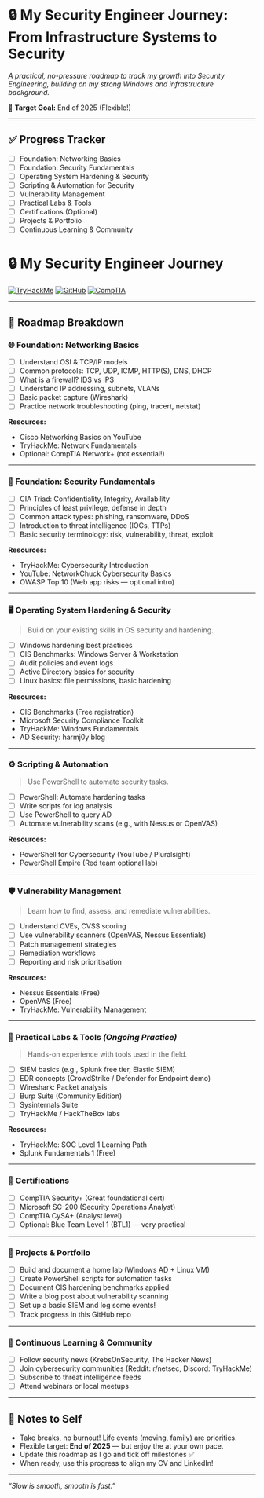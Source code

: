 # 🔒 My Security Engineer Journey: From Infrastructure Systems to Security

*A practical, no-pressure roadmap to track my growth into Security Engineering, building on my strong Windows and infrastructure background.*

🎯 **Target Goal:** End of 2025 (Flexible!)

---

## ✅ Progress Tracker

- [ ] Foundation: Networking Basics
- [ ] Foundation: Security Fundamentals
- [ ] Operating System Hardening & Security
- [ ] Scripting & Automation for Security
- [ ] Vulnerability Management
- [ ] Practical Labs & Tools
- [ ] Certifications (Optional)
- [ ] Projects & Portfolio
- [ ] Continuous Learning & Community

# 🔒 My Security Engineer Journey

[![TryHackMe](https://img.shields.io/badge/TryHackMe-100%25-green)](https://tryhackme.com)
[![GitHub](https://img.shields.io/badge/GitHub-Repo-blue)](https://github.com/yourusername)
[![CompTIA](https://img.shields.io/badge/CompTIA_Security%2B-Progress-green)](https://www.comptia.org/certifications/security)

---
## 🧩 Roadmap Breakdown

### 🌐 Foundation: Networking Basics
- [ ] Understand OSI & TCP/IP models
- [ ] Common protocols: TCP, UDP, ICMP, HTTP(S), DNS, DHCP
- [ ] What is a firewall? IDS vs IPS
- [ ] Understand IP addressing, subnets, VLANs
- [ ] Basic packet capture (Wireshark)
- [ ] Practice network troubleshooting (ping, tracert, netstat)

**Resources:**
- Cisco Networking Basics on YouTube
- TryHackMe: Network Fundamentals
- Optional: CompTIA Network+ (not essential!)

---

### 🔐 Foundation: Security Fundamentals
- [ ] CIA Triad: Confidentiality, Integrity, Availability
- [ ] Principles of least privilege, defense in depth
- [ ] Common attack types: phishing, ransomware, DDoS
- [ ] Introduction to threat intelligence (IOCs, TTPs)
- [ ] Basic security terminology: risk, vulnerability, threat, exploit

**Resources:**
- TryHackMe: Cybersecurity Introduction
- YouTube: NetworkChuck Cybersecurity Basics
- OWASP Top 10 (Web app risks — optional intro)

---

### 🖥️ Operating System Hardening & Security

> Build on your existing skills in OS security and hardening.

- [ ] Windows hardening best practices
- [ ] CIS Benchmarks: Windows Server & Workstation
- [ ] Audit policies and event logs
- [ ] Active Directory basics for security
- [ ] Linux basics: file permissions, basic hardening

**Resources:**
- CIS Benchmarks (Free registration)
- Microsoft Security Compliance Toolkit
- TryHackMe: Windows Fundamentals
- AD Security: harmj0y blog

---

### ⚙️ Scripting & Automation
> Use PowerShell to automate security tasks.
- [ ] PowerShell: Automate hardening tasks
- [ ] Write scripts for log analysis
- [ ] Use PowerShell to query AD
- [ ] Automate vulnerability scans (e.g., with Nessus or OpenVAS)

**Resources:**
- PowerShell for Cybersecurity (YouTube / Pluralsight)
- PowerShell Empire (Red team optional lab)

---

### 🛡️ Vulnerability Management

> Learn how to find, assess, and remediate vulnerabilities.

- [ ] Understand CVEs, CVSS scoring
- [ ] Use vulnerability scanners (OpenVAS, Nessus Essentials)
- [ ] Patch management strategies
- [ ] Remediation workflows
- [ ] Reporting and risk prioritisation

**Resources:**
- Nessus Essentials (Free)
- OpenVAS (Free)
- TryHackMe: Vulnerability Management

---

### 🧪 Practical Labs & Tools _(Ongoing Practice)_

> Hands-on experience with tools used in the field.

- [ ] SIEM basics (e.g., Splunk free tier, Elastic SIEM)
- [ ] EDR concepts (CrowdStrike / Defender for Endpoint demo)
- [ ] Wireshark: Packet analysis
- [ ] Burp Suite (Community Edition)
- [ ] Sysinternals Suite
- [ ] TryHackMe / HackTheBox labs

**Resources:**
- TryHackMe: SOC Level 1 Learning Path
- Splunk Fundamentals 1 (Free)

---

### 🏅 Certifications
- [ ] CompTIA Security+ (Great foundational cert)
- [ ] Microsoft SC-200 (Security Operations Analyst)
- [ ] CompTIA CySA+ (Analyst level)
- [ ] Optional: Blue Team Level 1 (BTL1) — very practical

---

### 💼 Projects & Portfolio
- [ ] Build and document a home lab (Windows AD + Linux VM)
- [ ] Create PowerShell scripts for automation tasks
- [ ] Document CIS hardening benchmarks applied
- [ ] Write a blog post about vulnerability scanning
- [ ] Set up a basic SIEM and log some events!
- [ ] Track progress in this GitHub repo

---

### 🌱 Continuous Learning & Community
- [ ] Follow security news (KrebsOnSecurity, The Hacker News)
- [ ] Join cybersecurity communities (Reddit: r/netsec, Discord: TryHackMe)
- [ ] Subscribe to threat intelligence feeds
- [ ] Attend webinars or local meetups

---

## 🚀 Notes to Self
- Take breaks, no burnout! Life events (moving, family) are priorities.
- Flexible target: **End of 2025** — but enjoy the at your own pace.
- Update this roadmap as I go and tick off milestones ✅
- When ready, use this progress to align my CV and LinkedIn!

---

*“Slow is smooth, smooth is fast.”*
